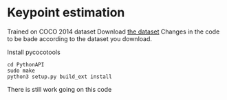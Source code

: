 # Keypoint estimation
Trained on COCO 2014 dataset
Download [the dataset](http://cocodataset.org/#download)
Changes in the code to be bade according to the dataset you download.

Install pycocotools
```
cd PythonAPI
sudo make
python3 setup.py build_ext install
```

There is still work going on this code

